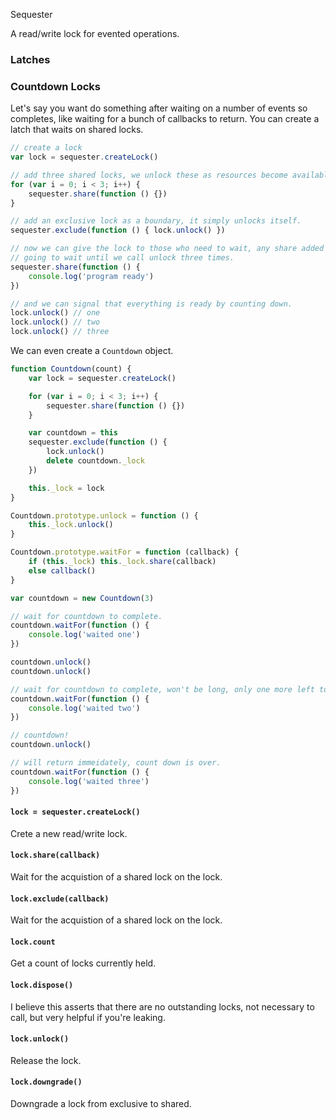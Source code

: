 Sequester

A read/write lock for evented operations.

### Latches

### Countdown Locks

Let's say you want do something after waiting on a number of events so
completes, like waiting for a bunch of callbacks to return. You can create a
latch that waits on shared locks.

```javascript
// create a lock
var lock = sequester.createLock()

// add three shared locks, we unlock these as resources become available.
for (var i = 0; i < 3; i++) {
    sequester.share(function () {})
}

// add an exclusive lock as a boundary, it simply unlocks itself.
sequester.exclude(function () { lock.unlock() })

// now we can give the lock to those who need to wait, any share added here is
// going to wait until we call unlock three times.
sequester.share(function () {
    console.log('program ready')
})

// and we can signal that everything is ready by counting down.
lock.unlock() // one
lock.unlock() // two
lock.unlock() // three
```

We can even create a `Countdown` object.

```javascript
function Countdown(count) {
    var lock = sequester.createLock()

    for (var i = 0; i < 3; i++) {
        sequester.share(function () {})
    }

    var countdown = this
    sequester.exclude(function () {
        lock.unlock()
        delete countdown._lock
    })

    this._lock = lock
}

Countdown.prototype.unlock = function () {
    this._lock.unlock()
}

Countdown.prototype.waitFor = function (callback) {
    if (this._lock) this._lock.share(callback)
    else callback()
}

var countdown = new Countdown(3)

// wait for countdown to complete.
countdown.waitFor(function () {
    console.log('waited one')
})

countdown.unlock()
countdown.unlock()

// wait for countdown to complete, won't be long, only one more left to go.
countdown.waitFor(function () {
    console.log('waited two')
})

// countdown!
countdown.unlock()

// will return immeidately, count down is over.
countdown.waitFor(function () {
    console.log('waited three')
})
```

#### `lock = sequester.createLock()`

Crete a new read/write lock.

#### `lock.share(callback)`

Wait for the acquistion of a shared lock on the lock.

#### `lock.exclude(callback)`

Wait for the acquistion of a shared lock on the lock.

#### `lock.count`

Get a count of locks currently held.

#### `lock.dispose()`

I believe this asserts that there are no outstanding locks, not necessary to
call, but very helpful if you're leaking.

#### `lock.unlock()`

Release the lock.

#### `lock.downgrade()`

Downgrade a lock from exclusive to shared.
